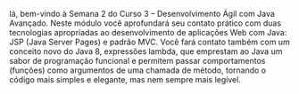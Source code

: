 lá, bem-vindo à Semana 2 do Curso 3 – Desenvolvimento Ágil com Java Avançado. Neste módulo você aprofundará seu contato prático com duas tecnologias apropriadas ao desenvolvimento de aplicações Web com Java: JSP (Java Server Pages) e padrão MVC. Você fará contato também com um conceito novo do Java 8, expressões lambda, que emprestam ao Java um sabor de programação funcional e permitem passar comportamentos (funções) como argumentos de uma chamada de método, tornando o código mais simples e elegante, mas nem sempre mais legível.

